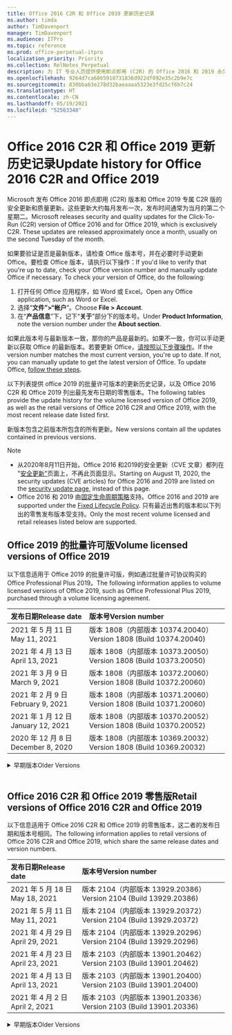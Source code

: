 ```yaml
---
title: Office 2016 C2R 和 Office 2019 更新历史记录
ms.author: timda
author: TimDavenport
manager: TimDavenport
ms.audience: ITPro
ms.topic: reference
ms.prod: office-perpetual-itpro
localization_priority: Priority
ms.collection: RelNotes_Perpetual
description: 为 IT 专业人员提供使用即点即用 (C2R) 的 Office 2016 和 2019 永久版本的更新历史记录
ms.openlocfilehash: 9264d7ca6865918731836d922df092e35c2b9e7c
ms.sourcegitcommit: 830bba63e278d32baeaaaa5323e3fd25cf6b7c24
ms.translationtype: HT
ms.contentlocale: zh-CN
ms.lasthandoff: 05/19/2021
ms.locfileid: "52563348"
---
```

# <a name="update-history-for-office-2016-c2r-and-office-2019"></a><span data-ttu-id="f8d0f-103">Office 2016 C2R 和 Office 2019 更新历史记录</span><span class="sxs-lookup"><span data-stu-id="f8d0f-103">Update history for Office 2016 C2R and Office 2019</span></span>

<span data-ttu-id="f8d0f-p101">Microsoft 发布 Office 2016 即点即用 (C2R) 版本和 Office 2019 专属 C2R 版的安全更新和质量更新。这些更新大约每月发布一次，发布时间通常为当月的第二个星期二。</span><span class="sxs-lookup"><span data-stu-id="f8d0f-p101">Microsoft releases security and quality updates for the Click-To-Run (C2R) version of Office 2016 and for Office 2019, which is exclusively C2R. These updates are released approximately once a month, usually on the second Tuesday of the month.</span></span>

<span data-ttu-id="f8d0f-p102">如果要验证是否是最新版本，请检查 Office 版本号，并在必要时手动更新 Office。要检查 Office 版本，请执行以下操作：</span><span class="sxs-lookup"><span data-stu-id="f8d0f-p102">If you'd like to verify that you're up to date, check your Office version number and manually update Office if necessary. To check your version of Office, do the following:</span></span>

  1.    <span data-ttu-id="f8d0f-108">打开任何 Office 应用程序，如 Word 或 Excel。</span><span class="sxs-lookup"><span data-stu-id="f8d0f-108">Open any Office application, such as Word or Excel.</span></span>
  2.    <span data-ttu-id="f8d0f-109">选择“**文件”>“帐户**”。</span><span class="sxs-lookup"><span data-stu-id="f8d0f-109">Choose **File > Account**.</span></span>
  3.    <span data-ttu-id="f8d0f-110">在“**产品信息**”下，记下“**关于**”部分下的版本号。</span><span class="sxs-lookup"><span data-stu-id="f8d0f-110">Under **Product Information**, note the version number under the **About section**.</span></span>

<span data-ttu-id="f8d0f-p103">如果此版本号与最新版本一致，那你的产品是最新的。如果不一致，你可以手动更新以获取 Office 的最新版本。若要更新 Office，[请按照以下步骤操作](https://support.office.com/article/2ab296f3-7f03-43a2-8e50-46de917611c5)。</span><span class="sxs-lookup"><span data-stu-id="f8d0f-p103">If the version number matches the most current version, you're up to date. If not, you can manually update to get the latest version of Office. To update Office, [follow these steps](https://support.office.com/article/2ab296f3-7f03-43a2-8e50-46de917611c5).</span></span>


<span data-ttu-id="f8d0f-114">以下列表提供 office 2019 的批量许可版本的更新历史记录，以及 Office 2016 C2R 和 Office 2019 列出最先发布日期的零售版本。</span><span class="sxs-lookup"><span data-stu-id="f8d0f-114">The following tables provide the update history for the volume licensed version of Office 2019, as well as the retail versions of Office 2016 C2R and Office 2019, with the most recent release date listed first.</span></span>

<span data-ttu-id="f8d0f-115">新版本包含之前版本所包含的所有更新。</span><span class="sxs-lookup"><span data-stu-id="f8d0f-115">New versions contain all the updates contained in previous versions.</span></span>


 > [!NOTE]
> - <span data-ttu-id="f8d0f-116">从2020年8月11日开始，Office 2016 和2019的安全更新（CVE 文章）都列在 "[安全更新"](./microsoft365-apps-security-updates.md)页面上，不再此页面显示。</span><span class="sxs-lookup"><span data-stu-id="f8d0f-116">Starting on August 11, 2020, the security updates (CVE articles) for Office 2016 and 2019 are listed on the [security update page](./microsoft365-apps-security-updates.md), instead of this page.</span></span> 
> - <span data-ttu-id="f8d0f-117">Office 2016 和 2019 由[固定生命周期策略](/lifecycle/policies/fixed)支持。</span><span class="sxs-lookup"><span data-stu-id="f8d0f-117">Office 2016 and 2019 are supported under the [Fixed Lifecycle Policy](/lifecycle/policies/fixed).</span></span> <span data-ttu-id="f8d0f-118">只有最近出售的版本和以下列出的零售发布版本受支持。</span><span class="sxs-lookup"><span data-stu-id="f8d0f-118">Only the most recent volume licensed and retail releases listed below are supported.</span></span>


## <a name="volume-licensed-versions-of-office-2019"></a><span data-ttu-id="f8d0f-119">Office 2019 的批量许可版</span><span class="sxs-lookup"><span data-stu-id="f8d0f-119">Volume licensed versions of Office 2019</span></span>
<span data-ttu-id="f8d0f-120">以下信息适用于 Office 2019 的批量许可版，例如通过批量许可协议购买的 Office Professional Plus 2019。</span><span class="sxs-lookup"><span data-stu-id="f8d0f-120">The following information applies to volume licensed versions of Office 2019, such as Office Professional Plus 2019, purchased through a volume licensing agreement.</span></span>

[//]: # (请勿删除批量许可表开头)


|<span data-ttu-id="f8d0f-122">**发布日期**</span><span class="sxs-lookup"><span data-stu-id="f8d0f-122">**Release date**</span></span>|<span data-ttu-id="f8d0f-123">**版本号**</span><span class="sxs-lookup"><span data-stu-id="f8d0f-123">**Version number**</span></span>|
|:-----|:-----|
|<span data-ttu-id="f8d0f-124">2021 年 5 月 11 日</span><span class="sxs-lookup"><span data-stu-id="f8d0f-124">May 11, 2021</span></span>|<span data-ttu-id="f8d0f-125">版本 1808（内部版本 10374.20040）</span><span class="sxs-lookup"><span data-stu-id="f8d0f-125">Version 1808 (Build 10374.20040)</span></span>|
|<span data-ttu-id="f8d0f-126">2021 年 4 月 13 日</span><span class="sxs-lookup"><span data-stu-id="f8d0f-126">April 13, 2021</span></span>|<span data-ttu-id="f8d0f-127">版本 1808（内部版本 10373.20050）</span><span class="sxs-lookup"><span data-stu-id="f8d0f-127">Version 1808 (Build 10373.20050)</span></span>|
|<span data-ttu-id="f8d0f-128">2021 年 3 月 9 日</span><span class="sxs-lookup"><span data-stu-id="f8d0f-128">March 9, 2021</span></span>|<span data-ttu-id="f8d0f-129">版本 1808（内部版本 10372.20060）</span><span class="sxs-lookup"><span data-stu-id="f8d0f-129">Version 1808 (Build 10372.20060)</span></span>|
|<span data-ttu-id="f8d0f-130">2021 年 2 月 9 日</span><span class="sxs-lookup"><span data-stu-id="f8d0f-130">February 9, 2021</span></span>|<span data-ttu-id="f8d0f-131">版本 1808（内部版本 10371.20060）</span><span class="sxs-lookup"><span data-stu-id="f8d0f-131">Version 1808 (Build 10371.20060)</span></span>|
|<span data-ttu-id="f8d0f-132">2021 年 1 月 12 日</span><span class="sxs-lookup"><span data-stu-id="f8d0f-132">January 12, 2021</span></span>|<span data-ttu-id="f8d0f-133">版本 1808（内部版本 10370.20052）</span><span class="sxs-lookup"><span data-stu-id="f8d0f-133">Version 1808 (Build 10370.20052)</span></span>|
|<span data-ttu-id="f8d0f-134">2020 年 12 月 8 日</span><span class="sxs-lookup"><span data-stu-id="f8d0f-134">December 8, 2020</span></span>|<span data-ttu-id="f8d0f-135">版本 1808（内部版本 10369.20032）</span><span class="sxs-lookup"><span data-stu-id="f8d0f-135">Version 1808 (Build 10369.20032)</span></span>|


[//]: # (请勿删除批量许可表结尾)

<details>
<summary><span data-ttu-id="f8d0f-137">早期版本</span><span class="sxs-lookup"><span data-stu-id="f8d0f-137">Older Versions</span></span></summary>
 

[//]: # (请勿删除批量许可旧表开头)


|<span data-ttu-id="f8d0f-139">**发布日期**</span><span class="sxs-lookup"><span data-stu-id="f8d0f-139">**Release date**</span></span>|<span data-ttu-id="f8d0f-140">**版本号**</span><span class="sxs-lookup"><span data-stu-id="f8d0f-140">**Version number**</span></span>|
|:-----|:-----|
|<span data-ttu-id="f8d0f-141">2020 年 11 月 10 日</span><span class="sxs-lookup"><span data-stu-id="f8d0f-141">November 10, 2020</span></span>|<span data-ttu-id="f8d0f-142">版本 1808（内部版本 10368.20035）</span><span class="sxs-lookup"><span data-stu-id="f8d0f-142">Version 1808 (Build 10368.20035)</span></span>|
|<span data-ttu-id="f8d0f-143">2020 年 10 月 13 日</span><span class="sxs-lookup"><span data-stu-id="f8d0f-143">October 13, 2020</span></span>|<span data-ttu-id="f8d0f-144">版本 1808（内部版本 10367.20048）</span><span class="sxs-lookup"><span data-stu-id="f8d0f-144">Version 1808 (Build 10367.20048)</span></span>|
|<span data-ttu-id="f8d0f-145">2020 年 9 月 8 日</span><span class="sxs-lookup"><span data-stu-id="f8d0f-145">September 8, 2020</span></span>|<span data-ttu-id="f8d0f-146">版本 1808（内部版本 10366.20016）</span><span class="sxs-lookup"><span data-stu-id="f8d0f-146">Version 1808 (Build 10366.20016)</span></span>|
|<span data-ttu-id="f8d0f-147">2020 年 8 月 11 日</span><span class="sxs-lookup"><span data-stu-id="f8d0f-147">August 11, 2020</span></span>|<span data-ttu-id="f8d0f-148">版本 1808（内部版本 10364.20059）</span><span class="sxs-lookup"><span data-stu-id="f8d0f-148">Version 1808 (Build 10364.20059)</span></span>|
|<span data-ttu-id="f8d0f-149">2020 年 7 月 14 日</span><span class="sxs-lookup"><span data-stu-id="f8d0f-149">July 14, 2020</span></span>   |<span data-ttu-id="f8d0f-150">版本 1808（内部版本 10363.20015）</span><span class="sxs-lookup"><span data-stu-id="f8d0f-150">Version 1808 (Build 10363.20015)</span></span>  |
|<span data-ttu-id="f8d0f-151">2020 年 6 月 9 日</span><span class="sxs-lookup"><span data-stu-id="f8d0f-151">June 9, 2020</span></span>   |<span data-ttu-id="f8d0f-152">版本 1808（内部版本 10361.20002）</span><span class="sxs-lookup"><span data-stu-id="f8d0f-152">Version 1808 (Build 10361.20002)</span></span>  |
|<span data-ttu-id="f8d0f-153">2020 年 5 月12 日</span><span class="sxs-lookup"><span data-stu-id="f8d0f-153">May 12, 2020</span></span>   |<span data-ttu-id="f8d0f-154">版本 1808（内部版本 10359.20023）</span><span class="sxs-lookup"><span data-stu-id="f8d0f-154">Version 1808 (Build 10359.20023)</span></span>  |
|<span data-ttu-id="f8d0f-155">2020 年 4 月 14 日</span><span class="sxs-lookup"><span data-stu-id="f8d0f-155">April 14, 2020</span></span>   |<span data-ttu-id="f8d0f-156">版本 1808 （内部版本 10358.20061）</span><span class="sxs-lookup"><span data-stu-id="f8d0f-156">Version 1808 (Build 10358.20061)</span></span>  |
|<span data-ttu-id="f8d0f-157">2020 年 3 月 10 日</span><span class="sxs-lookup"><span data-stu-id="f8d0f-157">March 10, 2020</span></span>   |<span data-ttu-id="f8d0f-158">版本 1808（内部版本 10357.20081）</span><span class="sxs-lookup"><span data-stu-id="f8d0f-158">Version 1808 (Build 10357.20081)</span></span>  |
|<span data-ttu-id="f8d0f-159">2020 年 2 月 11 日</span><span class="sxs-lookup"><span data-stu-id="f8d0f-159">February 11, 2020</span></span>   |<span data-ttu-id="f8d0f-160">版本 1808（内部版本 10356.20006）</span><span class="sxs-lookup"><span data-stu-id="f8d0f-160">Version 1808 (Build 10356.20006)</span></span>  |


[//]: # (请勿删除批量许可旧表结尾)

</details>


<br/>

## <a name="retail-versions-of-office-2016-c2r-and-office-2019"></a><span data-ttu-id="f8d0f-162">Office 2016 C2R 和 Office 2019 零售版</span><span class="sxs-lookup"><span data-stu-id="f8d0f-162">Retail versions of Office 2016 C2R and Office 2019</span></span>
<span data-ttu-id="f8d0f-163">以下信息适用于 Office 2016 C2R 和 Office 2019 的零售版本，这二者的发布日期和版本号相同。</span><span class="sxs-lookup"><span data-stu-id="f8d0f-163">The following information applies to retail versions of Office 2016 C2R and Office 2019, which share the same release dates and version numbers.</span></span>

[//]: # (请勿删除零售表开头)


|<span data-ttu-id="f8d0f-165">**发布日期**</span><span class="sxs-lookup"><span data-stu-id="f8d0f-165">**Release date**</span></span>|<span data-ttu-id="f8d0f-166">**版本号**</span><span class="sxs-lookup"><span data-stu-id="f8d0f-166">**Version number**</span></span>|
|:-----|:-----|
|<span data-ttu-id="f8d0f-167">2021 年 5 月 18 日</span><span class="sxs-lookup"><span data-stu-id="f8d0f-167">May 18, 2021</span></span>|<span data-ttu-id="f8d0f-168">版本 2104（内部版本 13929.20386）</span><span class="sxs-lookup"><span data-stu-id="f8d0f-168">Version 2104 (Build 13929.20386)</span></span>|
|<span data-ttu-id="f8d0f-169">2021 年 5 月 11 日</span><span class="sxs-lookup"><span data-stu-id="f8d0f-169">May 11, 2021</span></span>|<span data-ttu-id="f8d0f-170">版本 2104（内部版本 13929.20372）</span><span class="sxs-lookup"><span data-stu-id="f8d0f-170">Version 2104 (Build 13929.20372)</span></span>|
|<span data-ttu-id="f8d0f-171">2021 年 4 月 29 日</span><span class="sxs-lookup"><span data-stu-id="f8d0f-171">April 29, 2021</span></span>|<span data-ttu-id="f8d0f-172">版本 2104（内部版本 13929.20296）</span><span class="sxs-lookup"><span data-stu-id="f8d0f-172">Version 2104 (Build 13929.20296)</span></span>|
|<span data-ttu-id="f8d0f-173">2021 年 4 月 23 日</span><span class="sxs-lookup"><span data-stu-id="f8d0f-173">April 23, 2021</span></span>|<span data-ttu-id="f8d0f-174">版本 2103（内部版本 13901.20462）</span><span class="sxs-lookup"><span data-stu-id="f8d0f-174">Version 2103 (Build 13901.20462)</span></span>|
|<span data-ttu-id="f8d0f-175">2021 年 4 月 13 日</span><span class="sxs-lookup"><span data-stu-id="f8d0f-175">April 13, 2021</span></span>|<span data-ttu-id="f8d0f-176">版本 2103（内部版本 13901.20400）</span><span class="sxs-lookup"><span data-stu-id="f8d0f-176">Version 2103 (Build 13901.20400)</span></span>|
|<span data-ttu-id="f8d0f-177">2021 年 4 月 2 日</span><span class="sxs-lookup"><span data-stu-id="f8d0f-177">April 2, 2021</span></span>|<span data-ttu-id="f8d0f-178">版本 2103（内部版本 13901.20336）</span><span class="sxs-lookup"><span data-stu-id="f8d0f-178">Version 2103 (Build 13901.20336)</span></span>|


[//]: # (请勿删除零售表结尾)

<details>
<summary><span data-ttu-id="f8d0f-180">早期版本</span><span class="sxs-lookup"><span data-stu-id="f8d0f-180">Older Versions</span></span></summary>
 

[//]: # (请勿删除零售旧表开头)


|<span data-ttu-id="f8d0f-182">**发布日期**</span><span class="sxs-lookup"><span data-stu-id="f8d0f-182">**Release date**</span></span>|<span data-ttu-id="f8d0f-183">**版本号**</span><span class="sxs-lookup"><span data-stu-id="f8d0f-183">**Version number**</span></span>|
|:-----|:-----|
|<span data-ttu-id="f8d0f-184">2021 年 3 月 30 日</span><span class="sxs-lookup"><span data-stu-id="f8d0f-184">March 30, 2021</span></span>|<span data-ttu-id="f8d0f-185">版本 2103（内部版本 13901.20312）</span><span class="sxs-lookup"><span data-stu-id="f8d0f-185">Version 2103 (Build 13901.20312)</span></span>|
|<span data-ttu-id="f8d0f-186">2021 年 3 月 18 日</span><span class="sxs-lookup"><span data-stu-id="f8d0f-186">March 18, 2021</span></span>|<span data-ttu-id="f8d0f-187">版本 2102（内部版本 13801.20360）</span><span class="sxs-lookup"><span data-stu-id="f8d0f-187">Version 2102 (Build 13801.20360)</span></span>|
|<span data-ttu-id="f8d0f-188">2021 年 3 月 9 日</span><span class="sxs-lookup"><span data-stu-id="f8d0f-188">March 9, 2021</span></span>|<span data-ttu-id="f8d0f-189">版本 2102（内部版本 13801.20294）</span><span class="sxs-lookup"><span data-stu-id="f8d0f-189">Version 2102 (Build 13801.20294)</span></span>|
|<span data-ttu-id="f8d0f-190">2021 年 3 月 1 日</span><span class="sxs-lookup"><span data-stu-id="f8d0f-190">March 1, 2021</span></span>|<span data-ttu-id="f8d0f-191">版本 2102（内部版本 13801.20266）</span><span class="sxs-lookup"><span data-stu-id="f8d0f-191">Version 2102 (Build 13801.20266)</span></span>|
|<span data-ttu-id="f8d0f-192">2021 年 2 月 16 日</span><span class="sxs-lookup"><span data-stu-id="f8d0f-192">February 16, 2021</span></span>|<span data-ttu-id="f8d0f-193">版本 2101（内部版本 13628.20448）</span><span class="sxs-lookup"><span data-stu-id="f8d0f-193">Version 2101 (Build 13628.20448)</span></span>|
|<span data-ttu-id="f8d0f-194">2021 年 2 月 9 日</span><span class="sxs-lookup"><span data-stu-id="f8d0f-194">February 9, 2021</span></span>|<span data-ttu-id="f8d0f-195">版本 2101（内部版本 13628.20380）</span><span class="sxs-lookup"><span data-stu-id="f8d0f-195">Version 2101 (Build 13628.20380)</span></span>|
|<span data-ttu-id="f8d0f-196">2021 年 1 月 26 日</span><span class="sxs-lookup"><span data-stu-id="f8d0f-196">January 26, 2021</span></span>|<span data-ttu-id="f8d0f-197">版本 2101（内部版本 13628.20274）</span><span class="sxs-lookup"><span data-stu-id="f8d0f-197">Version 2101 (Build 13628.20274)</span></span>|
|<span data-ttu-id="f8d0f-198">2021 年 1 月 21 日</span><span class="sxs-lookup"><span data-stu-id="f8d0f-198">January 21, 2021</span></span>|<span data-ttu-id="f8d0f-199">版本 2012（内部版本 13530.20440）</span><span class="sxs-lookup"><span data-stu-id="f8d0f-199">Version 2012 (Build 13530.20440)</span></span>|
|<span data-ttu-id="f8d0f-200">2021 年 1 月 12 日</span><span class="sxs-lookup"><span data-stu-id="f8d0f-200">January 12, 2021</span></span>|<span data-ttu-id="f8d0f-201">版本 2012（内部版本 13530.20376）</span><span class="sxs-lookup"><span data-stu-id="f8d0f-201">Version 2012 (Build 13530.20376)</span></span>|
|<span data-ttu-id="f8d0f-202">2021 年 1 月 5 日</span><span class="sxs-lookup"><span data-stu-id="f8d0f-202">January 5, 2021</span></span>|<span data-ttu-id="f8d0f-203">版本 2012（内部版本 13530.20316）</span><span class="sxs-lookup"><span data-stu-id="f8d0f-203">Version 2012 (Build 13530.20316)</span></span>|
|<span data-ttu-id="f8d0f-204">2020 年 12 月 21 日</span><span class="sxs-lookup"><span data-stu-id="f8d0f-204">December 21, 2020</span></span>|<span data-ttu-id="f8d0f-205">版本 2011（内部版本 13426.20404）</span><span class="sxs-lookup"><span data-stu-id="f8d0f-205">Version 2011 (Build 13426.20404)</span></span>|
|<span data-ttu-id="f8d0f-206">2020 年 12 月 8 日</span><span class="sxs-lookup"><span data-stu-id="f8d0f-206">December 8, 2020</span></span>|<span data-ttu-id="f8d0f-207">版本 2011（内部版本 13426.20332）</span><span class="sxs-lookup"><span data-stu-id="f8d0f-207">Version 2011 (Build 13426.20332)</span></span>|
|<span data-ttu-id="f8d0f-208">2020 年 12 月 2 日</span><span class="sxs-lookup"><span data-stu-id="f8d0f-208">December 2, 2020</span></span>|<span data-ttu-id="f8d0f-209">版本 2011 (内部版本 13426.20308) </span><span class="sxs-lookup"><span data-stu-id="f8d0f-209">Version 2011 (Build 13426.20308)</span></span>|
|<span data-ttu-id="f8d0f-210">2020 年 11 月 30 日</span><span class="sxs-lookup"><span data-stu-id="f8d0f-210">November 30, 2020</span></span>|<span data-ttu-id="f8d0f-211">版本 2011（内部版本 13426.20294）</span><span class="sxs-lookup"><span data-stu-id="f8d0f-211">Version 2011 (Build 13426.20294)</span></span>|
|<span data-ttu-id="f8d0f-212">2020 年 11 月 23 日</span><span class="sxs-lookup"><span data-stu-id="f8d0f-212">November 23, 2020</span></span>|<span data-ttu-id="f8d0f-213">版本 2011（内部版本13426.20274）</span><span class="sxs-lookup"><span data-stu-id="f8d0f-213">Version 2011 (Build 13426.20274)</span></span>|
|<span data-ttu-id="f8d0f-214">2020 年 11 月 17 日</span><span class="sxs-lookup"><span data-stu-id="f8d0f-214">November 17, 2020</span></span>|<span data-ttu-id="f8d0f-215">版本 2010（内部版本 13328.20408）</span><span class="sxs-lookup"><span data-stu-id="f8d0f-215">Version 2010 (Build 13328.20408)</span></span>|
|<span data-ttu-id="f8d0f-216">2020 年 11 月 10 日</span><span class="sxs-lookup"><span data-stu-id="f8d0f-216">November 10, 2020</span></span>|<span data-ttu-id="f8d0f-217">版本 2010（内部版本 13328.20356）</span><span class="sxs-lookup"><span data-stu-id="f8d0f-217">Version 2010 (Build 13328.20356)</span></span>|
|<span data-ttu-id="f8d0f-218">2020 年 10 月 27 日</span><span class="sxs-lookup"><span data-stu-id="f8d0f-218">October 27, 2020</span></span>|<span data-ttu-id="f8d0f-219">版本 2010（内部版本 13328.20292）</span><span class="sxs-lookup"><span data-stu-id="f8d0f-219">Version 2010 (Build 13328.20292)</span></span>|
|<span data-ttu-id="f8d0f-220">2020 年 10 月 21 日</span><span class="sxs-lookup"><span data-stu-id="f8d0f-220">October 21, 2020</span></span>|<span data-ttu-id="f8d0f-221">版本 2009（内部版本 13231.20418）</span><span class="sxs-lookup"><span data-stu-id="f8d0f-221">Version 2009 (Build 13231.20418)</span></span>|
|<span data-ttu-id="f8d0f-222">2020 年 10 月 13 日</span><span class="sxs-lookup"><span data-stu-id="f8d0f-222">October 13, 2020</span></span>|<span data-ttu-id="f8d0f-223">版本 2009（内部版本 13231.20390）</span><span class="sxs-lookup"><span data-stu-id="f8d0f-223">Version 2009 (Build 13231.20390)</span></span>|
|<span data-ttu-id="f8d0f-224">2020 年 10 月 8 日</span><span class="sxs-lookup"><span data-stu-id="f8d0f-224">October 8, 2020</span></span>|<span data-ttu-id="f8d0f-225">版本 2009 (内部版本 13231.20368)</span><span class="sxs-lookup"><span data-stu-id="f8d0f-225">Version 2009 (Build 13231.20368)</span></span>|
|<span data-ttu-id="f8d0f-226">2020 年 9 月 28 日</span><span class="sxs-lookup"><span data-stu-id="f8d0f-226">September 28, 2020</span></span>|<span data-ttu-id="f8d0f-227">版本 2009（内部版本 13231.20262）</span><span class="sxs-lookup"><span data-stu-id="f8d0f-227">Version 2009 (Build 13231.20262)</span></span>|
|<span data-ttu-id="f8d0f-228">2020 年 9 月 22 日</span><span class="sxs-lookup"><span data-stu-id="f8d0f-228">September 22, 2020</span></span>|<span data-ttu-id="f8d0f-229">版本 2008（内部版本 13127.20508）</span><span class="sxs-lookup"><span data-stu-id="f8d0f-229">Version 2008 (Build 13127.20508)</span></span>|
|<span data-ttu-id="f8d0f-230">2020 年 9 月9 日</span><span class="sxs-lookup"><span data-stu-id="f8d0f-230">September 9, 2020</span></span>|<span data-ttu-id="f8d0f-231">版本 2008（内部版本 13127.20408）</span><span class="sxs-lookup"><span data-stu-id="f8d0f-231">Version 2008 (Build 13127.20408)</span></span>|
|<span data-ttu-id="f8d0f-232">2020 年 8 月 31 日</span><span class="sxs-lookup"><span data-stu-id="f8d0f-232">August 31, 2020</span></span>|<span data-ttu-id="f8d0f-233">版本 2008（内部版本 13127.20296）</span><span class="sxs-lookup"><span data-stu-id="f8d0f-233">Version 2008 (Build 13127.20296)</span></span>|
|<span data-ttu-id="f8d0f-234">2020 年 8 月 25 日</span><span class="sxs-lookup"><span data-stu-id="f8d0f-234">August 25, 2020</span></span>|<span data-ttu-id="f8d0f-235">版本 2007（内部版本 13029.20460）</span><span class="sxs-lookup"><span data-stu-id="f8d0f-235">Version 2007 (Build 13029.20460)</span></span>|
|<span data-ttu-id="f8d0f-236">2020 年 8 月 11 日</span><span class="sxs-lookup"><span data-stu-id="f8d0f-236">August 11, 2020</span></span>|<span data-ttu-id="f8d0f-237">版本 2007（内部版本 13029.20344）</span><span class="sxs-lookup"><span data-stu-id="f8d0f-237">Version 2007 (Build 13029.20344)</span></span>|
|<span data-ttu-id="f8d0f-238">2020 年 7 月 30 日</span><span class="sxs-lookup"><span data-stu-id="f8d0f-238">July 30, 2020</span></span>|<span data-ttu-id="f8d0f-239">版本 2007（内部版本 13029.20308）</span><span class="sxs-lookup"><span data-stu-id="f8d0f-239">Version 2007 (Build 13029.20308)</span></span>  |
|<span data-ttu-id="f8d0f-240">2020 年 7 月 28 日</span><span class="sxs-lookup"><span data-stu-id="f8d0f-240">July 28, 2020</span></span>|<span data-ttu-id="f8d0f-241">版本 2006（内部版本 13001.20498）</span><span class="sxs-lookup"><span data-stu-id="f8d0f-241">Version 2006 (Build 13001.20498)</span></span>  |
|<span data-ttu-id="f8d0f-242">2020 年 7 月 14 日</span><span class="sxs-lookup"><span data-stu-id="f8d0f-242">July 14, 2020</span></span>|<span data-ttu-id="f8d0f-243">版本 2006（内部版本 13001.20384）</span><span class="sxs-lookup"><span data-stu-id="f8d0f-243">Version 2006 (Build 13001.20384)</span></span>  |
|<span data-ttu-id="f8d0f-244">2020 年 6 月 30 日</span><span class="sxs-lookup"><span data-stu-id="f8d0f-244">June 30, 2020</span></span>|<span data-ttu-id="f8d0f-245">版本 2006（内部版本 13001.20266）</span><span class="sxs-lookup"><span data-stu-id="f8d0f-245">Version 2006 (Build 13001.20266)</span></span>  |
|<span data-ttu-id="f8d0f-246">2020 年 6 月 24 日</span><span class="sxs-lookup"><span data-stu-id="f8d0f-246">June 24, 2020</span></span>|<span data-ttu-id="f8d0f-247">版本 2005（内部版本 12827.20470）</span><span class="sxs-lookup"><span data-stu-id="f8d0f-247">Version 2005 (Build 12827.20470)</span></span>  |
|<span data-ttu-id="f8d0f-248">2020 年 6 月 9 日</span><span class="sxs-lookup"><span data-stu-id="f8d0f-248">June 9, 2020</span></span>|<span data-ttu-id="f8d0f-249">版本 2005（内部版本 12827.20336）</span><span class="sxs-lookup"><span data-stu-id="f8d0f-249">Version 2005 (Build 12827.20336)</span></span>  |
|<span data-ttu-id="f8d0f-250">2020 年 6 月 2 日</span><span class="sxs-lookup"><span data-stu-id="f8d0f-250">June 2, 2020</span></span>|<span data-ttu-id="f8d0f-251">版本 2005（内部版本 12827.20268）</span><span class="sxs-lookup"><span data-stu-id="f8d0f-251">Version 2005 (Build 12827.20268)</span></span>  |
|<span data-ttu-id="f8d0f-252">2020 年 5 月 21 日</span><span class="sxs-lookup"><span data-stu-id="f8d0f-252">May 21, 2020</span></span>|<span data-ttu-id="f8d0f-253">版本 2004（内部版本 12730.20352）</span><span class="sxs-lookup"><span data-stu-id="f8d0f-253">Version 2004 (Build 12730.20352)</span></span>  |
|<span data-ttu-id="f8d0f-254">2020 年 5 月12 日</span><span class="sxs-lookup"><span data-stu-id="f8d0f-254">May 12, 2020</span></span>|<span data-ttu-id="f8d0f-255">版本 2004（内部版本 12730.20270）</span><span class="sxs-lookup"><span data-stu-id="f8d0f-255">Version 2004 (Build 12730.20270)</span></span>  |
|<span data-ttu-id="f8d0f-256">2020 年 5 月 4 日</span><span class="sxs-lookup"><span data-stu-id="f8d0f-256">May 4, 2020</span></span>|<span data-ttu-id="f8d0f-257">版本 2004（内部版本 12730.20250）</span><span class="sxs-lookup"><span data-stu-id="f8d0f-257">Version 2004 (Build 12730.20250)</span></span>  |
|<span data-ttu-id="f8d0f-258">2020 年 4 月 29 日</span><span class="sxs-lookup"><span data-stu-id="f8d0f-258">April 29, 2020</span></span>|<span data-ttu-id="f8d0f-259">版本 2004 （内部版本 12730.20236）</span><span class="sxs-lookup"><span data-stu-id="f8d0f-259">Version 2004 (Build 12730.20236)</span></span>  |
|<span data-ttu-id="f8d0f-260">2020 年 4 月 15 日</span><span class="sxs-lookup"><span data-stu-id="f8d0f-260">April 15, 2020</span></span>|<span data-ttu-id="f8d0f-261">版本 2003 （内部版本 12624.20466）</span><span class="sxs-lookup"><span data-stu-id="f8d0f-261">Version 2003 (Build 12624.20466)</span></span>  |
|<span data-ttu-id="f8d0f-262">2020 年 4 月 14 日</span><span class="sxs-lookup"><span data-stu-id="f8d0f-262">April 14, 2020</span></span>|<span data-ttu-id="f8d0f-263">版本 2003（内部版本 12624.20442）</span><span class="sxs-lookup"><span data-stu-id="f8d0f-263">Version 2003 (Build 12624.20442)</span></span>  |
|<span data-ttu-id="f8d0f-264">2020 年 3 月 31 日</span><span class="sxs-lookup"><span data-stu-id="f8d0f-264">March 31, 2020</span></span>|<span data-ttu-id="f8d0f-265">版本 2003（内部版本 12624.20382）</span><span class="sxs-lookup"><span data-stu-id="f8d0f-265">Version 2003 (Build 12624.20382)</span></span>  |
|<span data-ttu-id="f8d0f-266">2020 年 3 月25 日</span><span class="sxs-lookup"><span data-stu-id="f8d0f-266">March 25, 2020</span></span>|<span data-ttu-id="f8d0f-267">版本 2003（内部版本 12624.20320）</span><span class="sxs-lookup"><span data-stu-id="f8d0f-267">Version 2003 (Build 12624.20320)</span></span>  |
|<span data-ttu-id="f8d0f-268">2020 年 3 月 10 日</span><span class="sxs-lookup"><span data-stu-id="f8d0f-268">March 10, 2020</span></span>|<span data-ttu-id="f8d0f-269">版本 2002（内部版本 12527.20278）</span><span class="sxs-lookup"><span data-stu-id="f8d0f-269">Version 2002 (Build 12527.20278)</span></span>  |
|<span data-ttu-id="f8d0f-270">2020 年 3 月 1 日</span><span class="sxs-lookup"><span data-stu-id="f8d0f-270">March 1, 2020</span></span>   |<span data-ttu-id="f8d0f-271">版本 2002（内部版本 12527.20242）</span><span class="sxs-lookup"><span data-stu-id="f8d0f-271">Version 2002 (Build 12527.20242)</span></span>  |


[//]: # (请勿删除零售旧表结尾)


</details>